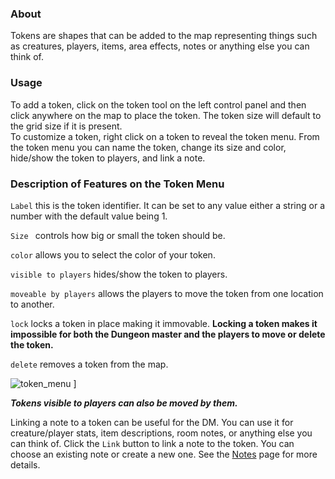 ### About
Tokens are shapes that can be added to the map representing things such as creatures, players, items, area effects, notes or anything else you can think of.
### Usage
To add a token, click on the token tool on the left control panel and then click anywhere on the map to place the token. The token size will default to the grid size if it is present. <br> To customize a token, right click on a token to reveal the token menu. From the token menu you can name the token, change its size and color, hide/show the token to players, and link a note.

### Description of Features on the Token Menu
` Label `  this is the token identifier. It can be set to any value either a string or a number with the default value being 1. <br>

` Size  `  controls how big or small the token should be. <br>

` color `  allows you to select the color of your token. <br>

` visible to players `  hides/show the token to players. <br>

` moveable by players ` allows the players to move the token from one location to another. <br>

` lock `  locks a token in place making it immovable. **Locking a token makes it impossible for both the Dungeon master and the players to move or delete the token.**

` delete `  removes a token from the map.


![token_menu](https://user-images.githubusercontent.com/43377714/94870263-6b0aef80-0447-11eb-8fb1-07bf663eb7a0.PNG)
]



***Tokens visible to players can also be moved by them.***

Linking a note to a token can be useful for the DM. You can use it for creature/player stats, item descriptions, room notes, or anything else you can think of. Click the `Link` button to link a note to the token. You can choose an existing note or create a new one. See the [Notes](https://github.com/maxb2/dungeon-revealer/wiki/Notes) page for more details.

